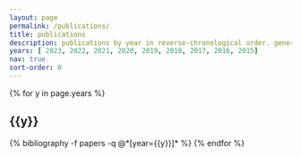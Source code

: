 ```yaml
---
layout: page
permalink: /publications/
title: publications
description: publications by year in reverse-chronological order. generated by jekyll-scholar.
years: [ 2023, 2022, 2021, 2020, 2019, 2018, 2017, 2016, 2015]
nav: true
sort-order: 0
---
```


<div class="publications">

{% for y in page.years %}
  <h2 class="year">{{y}}</h2>
  {% bibliography -f papers -q @*[year={{y}}]* %}
{% endfor %}

</div>
